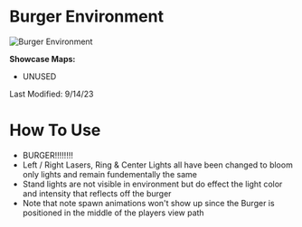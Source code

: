 # Burger Environment
![Burger Environment](Burger.png)

**Showcase Maps:**
- UNUSED

Last Modified: 9/14/23

# How To Use

- BURGER!!!!!!!!
- Left / Right Lasers, Ring & Center Lights all have been changed to bloom only lights and remain fundementally the same
- Stand lights are not visible in environment but do effect the light color and intensity that reflects off the burger
- Note that note spawn animations won't show up since the Burger is positioned in the middle of the players view path